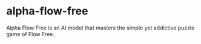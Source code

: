 # alpha-flow-free
Alpha Flow Free is an AI model that masters the simple yet addictive puzzle game of Flow Free.
